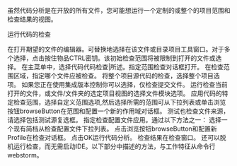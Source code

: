 虽然代码分析是在开放的所有文件，您可能想运行一个定制的或整个的项目范围和检查结果的视图。

运行代码的检查

在打开期望的文件的编辑器。可替换地选择在该文件或目录项目工具窗口。对于多个选择，点击按住物品CTRL密钥。该初始检查范围将被限制到打开的文件或选择。
在主菜单中，选择代码代码检查|所述。指定范围检查对话框打开。
在检查范围区域，指定哪个文件应被检查。
将整个项目源代码的检查，选择整个项目选项。
如果您正在使用集成版本控制你可以选择，仅检查提交文件。
运行检查当前打开的文件，或文件/文件夹的选定项目视图的选择文件模块</name>选项。
应用代码的特定检查范围，选择自定义范围选项,然后选择所需的范围可从下拉列表或单击浏览按钮browseButton在范围和配置一个新的作用域对话框。
测试也检查文件来源，请选择包括测试源复选框。
指定检查配置文件应用。通过以下方法之一：
选择一个现有简档从检查配置文件下拉列表。
点击浏览按钮browseButton和配置新Profile在检查对话框。
点击OK运行代码分析。
检查结果在检查窗口。
还可以脱机运行检查，而无需启动IDE。以下部分中描述的方法，与工作特征从命令行webstorm。